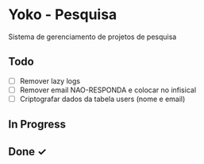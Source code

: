 # Yoko  - Pesquisa

Sistema de gerenciamento de projetos de pesquisa

## Todo

- [ ] Remover lazy logs
- [ ] Remover email NAO-RESPONDA e colocar no infisical
- [ ] Criptografar dados da tabela users (nome e email)

## In Progress

## Done ✓
